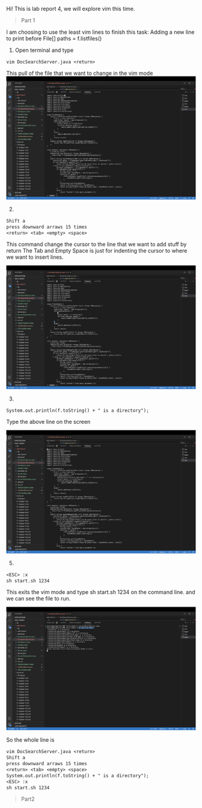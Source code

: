 Hi! This is lab report 4, we will explore vim this time.
>Part 1

I am choosing to use the least vim lines to finish this task: Adding a new line to print before File[] paths = f.listfiles()

1) Open terminal and type 
```
vim DocSearchServer.java <return>
```
This pull of the file that we want to change in the vim mode
![Image](image42.jpg)

2) 	
```
Shift a
press downward arraws 15 times 
<return> <tab> <empty> <space>
```

	
This command change the cursor to the line that we want to add stuff by return
The Tab and Empty Space is just for indenting the cursor to where we want to insert lines.
	
![Image](image43.jpg)
	
3) 
```
System.out.println(f.toString() + " is a directory");
```
	
Type the above line on the screen
	
![Image](image44.jpg)
	
5) 
```
<ESC> :x 
sh start.sh 1234
```
This exits the vim mode and type sh start.sh 1234 on the command line. and we can see the file to run.
	
![Image](image45.jpg)

So the whole line is
```
vim DocSearchServer.java <return>
Shift a
press downward arraws 15 times 
<return> <tab> <empty> <space>
System.out.println(f.toString() + " is a directory");
<ESC> :x 
sh start.sh 1234
```

>Part2
